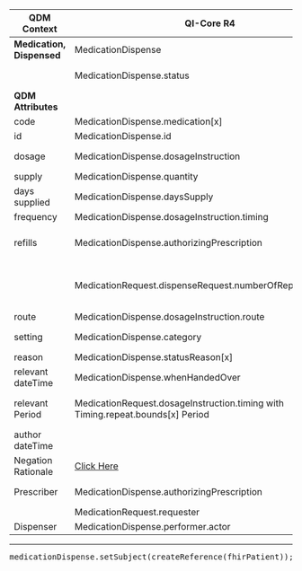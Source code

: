<table class="grid">
  <thead>
    <tr>
      <th><strong>QDM Context</strong></th>
      <th><strong>QI-Core R4</strong></th>
      <th><strong>Comments</strong></th>
      <th><strong>Conversion</strong></th>
    </tr>
  </thead>
  <tbody>
    <tr>
      <td><strong>Medication, Dispensed</strong></td>
      <td>MedicationDispense</td>
      <td>&nbsp;</td>
      <td>QDM::MedicationDispensed</td>
    </tr>
    <tr>
      <td>&nbsp;</td>
      <td>MedicationDispense.status</td>
      <td>Constrain MedicationDispense.status to active, completed, on-hold</td>
      <td>Set to "unknown" unless element has negation</td>
    </tr>
    <tr>
      <td><strong>QDM Attributes</strong></td>
      <td>&nbsp;</td>
      <td>&nbsp;</td>
      <td>&nbsp;</td>
    </tr>
    <tr>
      <td>code</td>
      <td>MedicationDispense.medication[x]</td>
      <td>&nbsp;</td>
      <td>qdmDataElement.getDataElementCodes()</td>
    </tr>
    <tr>
      <td>id</td>
      <td>MedicationDispense.id</td>
      <td>&nbsp;</td>
      <td>qdmDataElement.get_id() </td>
    </tr>
    <tr>
      <td>dosage</td>
      <td>MedicationDispense.dosageInstruction</td>
      <td>ordered, calculated</td>
      <td>**NOT MAPPED** qdmDataElement.getDosage() is a QdmQuantity converted to  dosageDoseAndRateComponent.setDose(convertQuantity(qdmDataElement.getDosage())) </td>
    </tr>
    <tr>
      <td>supply</td>
      <td>MedicationDispense.quantity</td>
      <td>&nbsp;</td>
      <td>No Data in for element for qdmDataElement.getSupply()</td>
    </tr>
    <tr>
      <td>days supplied</td>
      <td>MedicationDispense.daysSupply</td>
      <td>&nbsp;</td>
      <td>qdmDataElement.getDaysSupplied()</td>
    </tr>
    <tr>
      <td>frequency</td>
      <td>MedicationDispense.dosageInstruction.timing</td>
      <td>See dosageInstruction</td>
      <td>qdmDataElement.getFrequency()</td>
    </tr>
    <tr>
      <td>refills</td>
      <td>MedicationDispense.authorizingPrescription</td>
      <td>Reference authorizing prescription MedicationRequest which contains Medication.Request.dispsenseRequest.numberOfRepeatsAllowed</td>
      <td>**NOT MAPPED** (int) qdmDataElement.getRefills() No data for element </td>
    </tr>
    <tr>
      <td>&nbsp;</td>
      <td>MedicationRequest.dispenseRequest.numberOfRepeatsAllowed</td>
      <td>Timing schedule (e.g., every 8 hours).MedicationDispense.authorizingPrescription provides reference to the applicable MedicationRequest for this information.</td>
      <td>&nbsp;</td>
    </tr>
    <tr>
      <td>route</td>
      <td>MedicationDispense.dosageInstruction.route</td>
      <td>See dosageInstruction</td>
      <td>**NOT MAPPED** No data found</td>
    </tr>
    <tr>
      <td>setting</td>
      <td>MedicationDispense.category</td>
      <td>Inpatient, Outpatient, Community, Discharge</td>
      <td>No Data in for element for qdmDataElement.getSetting() & and not present in qdm-modelinfo  </td>
    </tr>
    <tr>
      <td>reason</td>
      <td>MedicationDispense.statusReason[x]</td>
      <td>The reason for ordering or not ordering the medication</td>
      <td>&nbsp;</td>
    </tr>
    <tr>
      <td>relevant dateTime</td>
      <td>MedicationDispense.whenHandedOver</td>
      <td>When provided to patient or representative</td>
      <td>qdmDataElement.getRelevantDatetime()</td>
    </tr>
    <tr>
      <td>relevant Period</td>
      <td>MedicationRequest.dosageInstruction.timing with Timing.repeat.bounds[x] Period</td>
      <td>The anticipated time from starting to stopping an ordered or dispensed medication can also be computed in an expression and derived from the duration attribute</td>
      <td>&nbsp;</td>
    </tr>
    <tr>
      <td>author dateTime</td>
      <td>&nbsp;</td>
      <td>&nbsp;</td>
      <td>Ignored qdmDataElement.getAuthorDatetime()</td>
    </tr>
    <tr>
      <td>Negation Rationale</td>
      <td><a href="http://hl7.org/fhir/us/qicore/qdm-to-qicore.html#8174-medication-dispensed"> Click Here </a> </td>
      <td>&nbsp;</td>
      <td>&nbsp;</td>
    </tr>
    <tr>
      <td>Prescriber</td>
      <td>MedicationDispense.authorizingPrescription</td>
      <td>Reference authorizing prescription (MedicationRequest) which contains Medication.Request.requester</td>
      <td>No Data in for element for qdmDataElement.getPrescriber()  </td>
    </tr>
    <tr>
      <td>&nbsp;</td>
      <td>MedicationRequest.requester</td>
      <td>&nbsp;</td>
      <td>&nbsp;</td>
    </tr>
    <tr>
      <td>Dispenser</td>
      <td>MedicationDispense.performer.actor</td>
      <td>&nbsp;</td>
      <td>No data for dmDataElement.getDispenser() </td>
    </tr>
  </tbody>
</table>

----
<pre>
medicationDispense.setSubject(createReference(fhirPatient));
</pre>
